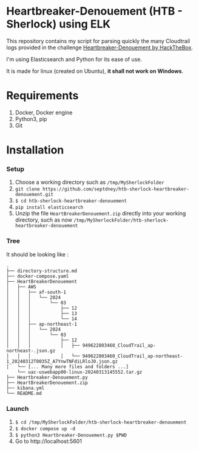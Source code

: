 # Heartbreaker-Denouement (HTB - Sherlock) using ELK

This repository contains my script for parsing quickly the many Cloudtrail logs provided in the challenge [Heartbreaker-Denouement by HackTheBox](https://app.hackthebox.com/sherlocks/Heartbreaker-Denouement).

I'm using Elasticsearch and Python for its ease of use.  

It is made for linux (created on Ubuntu), **it shall not work on Windows**.

# Requirements

1. Docker, Docker engine
2. Python3, pip
3. Git

# Installation

### Setup 

1. Choose a working directory such as `/tmp/MySherlockFolder`
2. `git clone https://github.com/septdney/htb-sherlock-heartbreaker-denouement.git`
3. `$ cd htb-sherlock-heartbreaker-denouement`
4. `pip install elasticsearch`
5. Unzip the file `HeartBreakerDenouement.zip` directly into your working directory, such as now `/tmp/MySherlockFolder/htb-sherlock-heartbreaker-denouement`

### Tree

It should be looking like :

    .
    ├── directory-structure.md
    ├── docker-compose.yaml
    ├── HeartBreakerDenouement
    │   ├── AWS
    │   │   ├── af-south-1
    │   │   │   └── 2024
    │   │   │       └── 03
    │   │   │           ├── 12
    │   │   │           ├── 13
    │   │   │           └── 14
    │   │   ├── ap-northeast-1
    │   │   │   └── 2024
    │   │   │       └── 03
    │   │   │           ├── 12
    │   │   │           │   ├── 949622803460_CloudTrail_ap-northeast-.json.gz
    │   │   │           │   └── 949622803460_CloudTrail_ap-northeast-1_20240312T0035Z_A7YnwTNFdiLRloJ0.json.gz
    │   └── [... Many more files and folders ...]
        └── uac-uswebapp00-linux-20240313145552.tar.gz   
    ├── Heartbreaker-Denouement.py
    ├── HeartBreakerDenouement.zip
    ├── kibana.yml
    └── README.md

### Launch

1. `$ cd /tmp/MySherlockFolder/htb-sherlock-heartbreaker-denouement`
2. `$ docker compose up -d`
3. `$ python3 Heartbreaker-Denouement.py $PWD` 
4. Go to http://localhost:5601